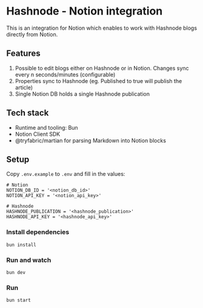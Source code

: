 # Hashnode - Notion integration

This is an integration for Notion which enables to work with Hashnode blogs directly from Notion.

## Features

1. Possible to edit blogs either on Hashnode or in Notion. Changes sync every n seconds/minutes (configurable)
1. Properties sync to Hashnode (eg. Published to true will publish the article)
1. Single Notion DB holds a single Hashnode publication

## Tech stack

- Runtime and tooling: Bun
- Notion Client SDK
- @tryfabric/martian for parsing Markdown into Notion blocks

## Setup

Copy `.env.example` to `.env` and fill in the values:

```shell
# Notion
NOTION_DB_ID = '<notion_db_id>'
NOTION_API_KEY = '<notion_api_key>'

# Hashnode
HASHNODE_PUBLICATION = '<hashnode_publication>'
HASHNODE_API_KEY = '<hashnode_api_key>'
```

### Install dependencies

```shell
bun install
```

### Run and watch

```shell
bun dev
```

### Run

```shell
bun start
```
